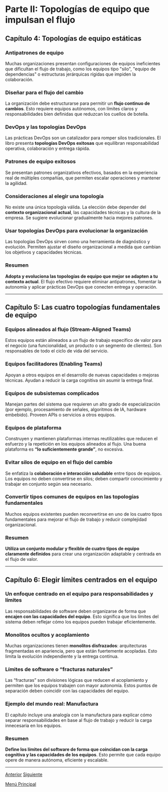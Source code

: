 # Parte II: Topologías de equipo que impulsan el flujo

## Capítulo 4: Topologías de equipo estáticas

### Antipatrones de equipo

Muchas organizaciones presentan configuraciones de equipos ineficientes que dificultan el flujo de trabajo, como los equipos tipo "silo", "equipo de dependencias" o estructuras jerárquicas rígidas que impiden la colaboración.

### Diseñar para el flujo del cambio

La organización debe estructurarse para permitir un **flujo continuo de cambios**. Esto requiere equipos autónomos, con límites claros y responsabilidades bien definidas que reduzcan los cuellos de botella.

### DevOps y las topologías DevOps

Las prácticas DevOps son un catalizador para romper silos tradicionales. El libro presenta **topologías DevOps exitosas** que equilibran responsabilidad operativa, colaboración y entrega rápida.

### Patrones de equipo exitosos

Se presentan patrones organizativos efectivos, basados en la experiencia real de múltiples compañías, que permiten escalar operaciones y mantener la agilidad.

### Consideraciones al elegir una topología

No existe una única topología válida. La elección debe depender del **contexto organizacional actual**, las capacidades técnicas y la cultura de la empresa. Se sugiere evolucionar gradualmente hacia mejores patrones.

### Usar topologías DevOps para evolucionar la organización

Las topologías DevOps sirven como una herramienta de diagnóstico y evolución. Permiten ajustar el diseño organizacional a medida que cambian los objetivos y capacidades técnicas.

### Resumen

**Adopta y evoluciona las topologías de equipo que mejor se adapten a tu contexto actual**. El flujo efectivo requiere eliminar antipatrones, fomentar la autonomía y aplicar prácticas DevOps que conecten entrega y operación.

---

## Capítulo 5: Las cuatro topologías fundamentales de equipo

### Equipos alineados al flujo (Stream-Aligned Teams)

Estos equipos están alineados a un flujo de trabajo específico de valor para el negocio (una funcionalidad, un producto o un segmento de clientes). Son responsables de todo el ciclo de vida del servicio.

### Equipos facilitadores (Enabling Teams)

Apoyan a otros equipos en el desarrollo de nuevas capacidades o mejoras técnicas. Ayudan a reducir la carga cognitiva sin asumir la entrega final.

### Equipos de subsistemas complicados

Manejan partes del sistema que requieren un alto grado de especialización (por ejemplo, procesamiento de señales, algoritmos de IA, hardware embebido). Proveen APIs o servicios a otros equipos.

### Equipos de plataforma

Construyen y mantienen plataformas internas reutilizables que reducen el esfuerzo y la repetición en los equipos alineados al flujo. Una buena plataforma es **“lo suficientemente grande”**, no excesiva.

### Evitar silos de equipo en el flujo del cambio

Se enfatiza la **colaboración e interacción saludable** entre tipos de equipos. Los equipos no deben convertirse en silos; deben compartir conocimiento y trabajar en conjunto según sea necesario.

### Convertir tipos comunes de equipos en las topologías fundamentales

Muchos equipos existentes pueden reconvertirse en uno de los cuatro tipos fundamentales para mejorar el flujo de trabajo y reducir complejidad organizacional.

### Resumen

**Utiliza un conjunto modular y flexible de cuatro tipos de equipo claramente definidos** para crear una organización adaptable y centrada en el flujo de valor.

---

## Capítulo 6: Elegir límites centrados en el equipo

### Un enfoque centrado en el equipo para responsabilidades y límites

Las responsabilidades de software deben organizarse de forma que **encajen con las capacidades del equipo**. Esto significa que los límites del sistema deben reflejar cómo los equipos pueden trabajar eficientemente.

### Monolitos ocultos y acoplamiento

Muchas organizaciones tienen **monolitos disfrazados**: arquitecturas fragmentadas en apariencia, pero que están fuertemente acopladas. Esto limita la evolución independiente y la entrega continua.

### Límites de software o “fracturas naturales”

Las “fracturas” son divisiones lógicas que reducen el acoplamiento y permiten que los equipos trabajen con mayor autonomía. Estos puntos de separación deben coincidir con las capacidades del equipo.

### Ejemplo del mundo real: Manufactura

El capítulo incluye una analogía con la manufactura para explicar cómo separar responsabilidades en base al flujo de trabajo y reducir la carga innecesaria en los equipos.

### Resumen

**Define los límites del software de forma que coincidan con la carga cognitiva y las capacidades de los equipos**. Esto permite que cada equipo opere de manera autónoma, eficiente y escalable.

---

[Anterior](https://github.com/wilfredoha/Team_topologies/blob/main/01_TEAMS_AS_THE_MEANS_OF_DELIVERY/03_Chapter_03.md)   [Siguiente](https://github.com/wilfredoha/Team_topologies/blob/main/02_TEAM_TOPOLOGIES_THAT_WORK_FOR_FLOW/04_Chapter_04.md)

[Menú Principal](https://github.com/wilfredoha/Team_topologies/tree/main)